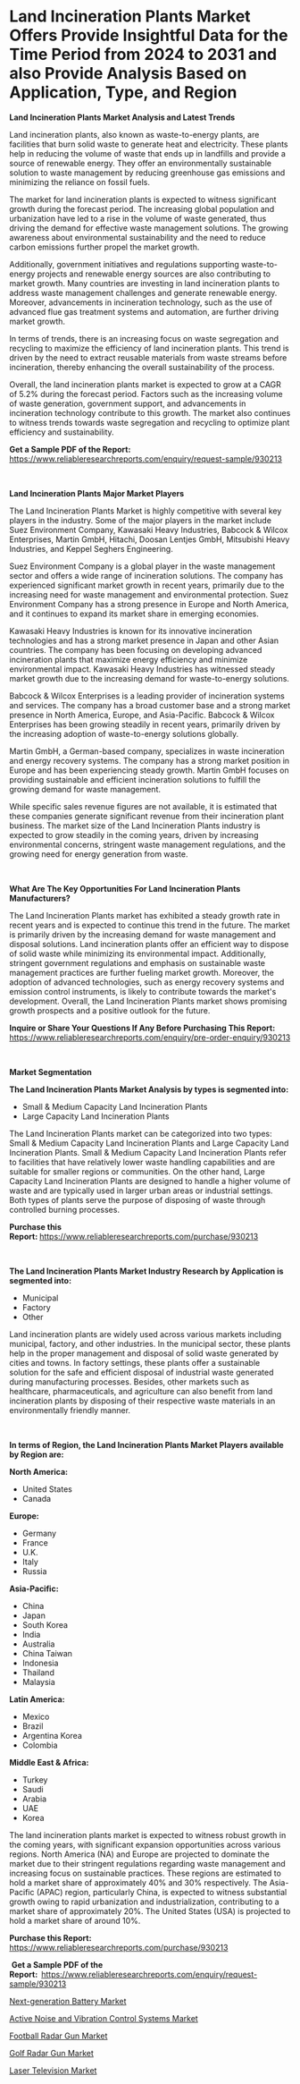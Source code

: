 <p><h1>Land Incineration Plants Market Offers Provide Insightful Data for the Time Period from 2024 to 2031 and also Provide Analysis Based on Application, Type, and Region</h1></p><p><strong>Land Incineration Plants Market Analysis and Latest Trends</strong></p>
<p><p>Land incineration plants, also known as waste-to-energy plants, are facilities that burn solid waste to generate heat and electricity. These plants help in reducing the volume of waste that ends up in landfills and provide a source of renewable energy. They offer an environmentally sustainable solution to waste management by reducing greenhouse gas emissions and minimizing the reliance on fossil fuels.</p><p>The market for land incineration plants is expected to witness significant growth during the forecast period. The increasing global population and urbanization have led to a rise in the volume of waste generated, thus driving the demand for effective waste management solutions. The growing awareness about environmental sustainability and the need to reduce carbon emissions further propel the market growth.</p><p>Additionally, government initiatives and regulations supporting waste-to-energy projects and renewable energy sources are also contributing to market growth. Many countries are investing in land incineration plants to address waste management challenges and generate renewable energy. Moreover, advancements in incineration technology, such as the use of advanced flue gas treatment systems and automation, are further driving market growth.</p><p>In terms of trends, there is an increasing focus on waste segregation and recycling to maximize the efficiency of land incineration plants. This trend is driven by the need to extract reusable materials from waste streams before incineration, thereby enhancing the overall sustainability of the process.</p><p>Overall, the land incineration plants market is expected to grow at a CAGR of 5.2% during the forecast period. Factors such as the increasing volume of waste generation, government support, and advancements in incineration technology contribute to this growth. The market also continues to witness trends towards waste segregation and recycling to optimize plant efficiency and sustainability.</p></p>
<p><strong>Get a Sample PDF of the Report:&nbsp;</strong> <a href="https://www.reliableresearchreports.com/enquiry/request-sample/930213">https://www.reliableresearchreports.com/enquiry/request-sample/930213</a></p>
<p>&nbsp;</p>
<p><strong>Land Incineration Plants Major Market Players</strong></p>
<p><p>The Land Incineration Plants Market is highly competitive with several key players in the industry. Some of the major players in the market include Suez Environment Company, Kawasaki Heavy Industries, Babcock & Wilcox Enterprises, Martin GmbH, Hitachi, Doosan Lentjes GmbH, Mitsubishi Heavy Industries, and Keppel Seghers Engineering.</p><p>Suez Environment Company is a global player in the waste management sector and offers a wide range of incineration solutions. The company has experienced significant market growth in recent years, primarily due to the increasing need for waste management and environmental protection. Suez Environment Company has a strong presence in Europe and North America, and it continues to expand its market share in emerging economies.</p><p>Kawasaki Heavy Industries is known for its innovative incineration technologies and has a strong market presence in Japan and other Asian countries. The company has been focusing on developing advanced incineration plants that maximize energy efficiency and minimize environmental impact. Kawasaki Heavy Industries has witnessed steady market growth due to the increasing demand for waste-to-energy solutions.</p><p>Babcock & Wilcox Enterprises is a leading provider of incineration systems and services. The company has a broad customer base and a strong market presence in North America, Europe, and Asia-Pacific. Babcock & Wilcox Enterprises has been growing steadily in recent years, primarily driven by the increasing adoption of waste-to-energy solutions globally.</p><p>Martin GmbH, a German-based company, specializes in waste incineration and energy recovery systems. The company has a strong market position in Europe and has been experiencing steady growth. Martin GmbH focuses on providing sustainable and efficient incineration solutions to fulfill the growing demand for waste management.</p><p>While specific sales revenue figures are not available, it is estimated that these companies generate significant revenue from their incineration plant business. The market size of the Land Incineration Plants industry is expected to grow steadily in the coming years, driven by increasing environmental concerns, stringent waste management regulations, and the growing need for energy generation from waste.</p></p>
<p>&nbsp;</p>
<p><strong>What Are The Key Opportunities For Land Incineration Plants Manufacturers?</strong></p>
<p><p>The Land Incineration Plants market has exhibited a steady growth rate in recent years and is expected to continue this trend in the future. The market is primarily driven by the increasing demand for waste management and disposal solutions. Land incineration plants offer an efficient way to dispose of solid waste while minimizing its environmental impact. Additionally, stringent government regulations and emphasis on sustainable waste management practices are further fueling market growth. Moreover, the adoption of advanced technologies, such as energy recovery systems and emission control instruments, is likely to contribute towards the market's development. Overall, the Land Incineration Plants market shows promising growth prospects and a positive outlook for the future.</p></p>
<p><strong>Inquire or Share Your Questions If Any Before Purchasing This Report:</strong> <a href="https://www.reliableresearchreports.com/enquiry/pre-order-enquiry/930213">https://www.reliableresearchreports.com/enquiry/pre-order-enquiry/930213</a></p>
<p>&nbsp;</p>
<p><strong>Market Segmentation</strong></p>
<p><strong>The Land Incineration Plants Market Analysis by types is segmented into:</strong></p>
<p><ul><li>Small & Medium Capacity Land Incineration Plants</li><li>Large Capacity Land Incineration Plants</li></ul></p>
<p><p>The Land Incineration Plants market can be categorized into two types: Small & Medium Capacity Land Incineration Plants and Large Capacity Land Incineration Plants. Small & Medium Capacity Land Incineration Plants refer to facilities that have relatively lower waste handling capabilities and are suitable for smaller regions or communities. On the other hand, Large Capacity Land Incineration Plants are designed to handle a higher volume of waste and are typically used in larger urban areas or industrial settings. Both types of plants serve the purpose of disposing of waste through controlled burning processes.</p></p>
<p><strong>Purchase this Report:&nbsp;</strong><a href="https://www.reliableresearchreports.com/purchase/930213">https://www.reliableresearchreports.com/purchase/930213</a></p>
<p>&nbsp;</p>
<p><strong>The Land Incineration Plants Market Industry Research by Application is segmented into:</strong></p>
<p><ul><li>Municipal</li><li>Factory</li><li>Other</li></ul></p>
<p><p>Land incineration plants are widely used across various markets including municipal, factory, and other industries. In the municipal sector, these plants help in the proper management and disposal of solid waste generated by cities and towns. In factory settings, these plants offer a sustainable solution for the safe and efficient disposal of industrial waste generated during manufacturing processes. Besides, other markets such as healthcare, pharmaceuticals, and agriculture can also benefit from land incineration plants by disposing of their respective waste materials in an environmentally friendly manner.</p></p>
<p>&nbsp;</p>
<p><strong>In terms of Region, the Land Incineration Plants Market Players available by Region are:</strong></p>
<p>
    <p> <strong> North America: </strong>
        <ul>
            <li>United States</li>
            <li>Canada</li>
        </ul>
        </p> 
    <p> <strong> Europe: </strong>
        <ul>
            <li>Germany</li>
            <li>France</li>
            <li>U.K.</li>
            <li>Italy</li>
            <li>Russia</li>
        </ul>
        </p> 
    <p> <strong> Asia-Pacific: </strong>
        <ul>
            <li>China</li>
            <li>Japan</li>
            <li>South Korea</li>
            <li>India</li>
            <li>Australia</li>
            <li>China Taiwan</li>
            <li>Indonesia</li>
            <li>Thailand</li>
            <li>Malaysia</li>
        </ul>
        </p> 
    <p> <strong> Latin America: </strong>
        <ul>
            <li>Mexico</li>
            <li>Brazil</li>
            <li>Argentina Korea</li>
            <li>Colombia</li>
        </ul>
        </p> 
    <p> <strong> Middle East & Africa: </strong>
        <ul>
            <li>Turkey</li>
            <li>Saudi</li>
            <li>Arabia</li>
            <li>UAE</li>
            <li>Korea</li>
        </ul>
    </p>
    </p>
<p><p>The land incineration plants market is expected to witness robust growth in the coming years, with significant expansion opportunities across various regions. North America (NA) and Europe are projected to dominate the market due to their stringent regulations regarding waste management and increasing focus on sustainable practices. These regions are estimated to hold a market share of approximately 40% and 30% respectively. The Asia-Pacific (APAC) region, particularly China, is expected to witness substantial growth owing to rapid urbanization and industrialization, contributing to a market share of approximately 20%. The United States (USA) is projected to hold a market share of around 10%.</p></p>
<p><strong>Purchase this Report: </strong><a href="https://www.reliableresearchreports.com/purchase/930213">https://www.reliableresearchreports.com/purchase/930213</a></p>
<p>&nbsp;<strong>Get a Sample PDF of the Report:&nbsp;&nbsp;</strong><a href="https://www.reliableresearchreports.com/enquiry/request-sample/930213">https://www.reliableresearchreports.com/enquiry/request-sample/930213</a></p>
<p><strong></strong></p>
<p><p><a href="https://github.com/Airanohannonzb68e5pb53oc1/Market-Research-Report-List-1/blob/main/next-generation-battery-market.md">Next-generation Battery Market</a></p><p><a href="https://github.com/Hazelklievgspy6vdcsmu106w/Market-Research-Report-List-1/blob/main/active-noise-and-vibration-control-systems-market.md">Active Noise and Vibration Control Systems Market</a></p><p><a href="https://medium.com/@donaldyoung767/football-radar-gun-market-competitive-analysis-market-trends-and-forecast-to-2031-d387d96539c4">Football Radar Gun Market</a></p><p><a href="https://medium.com/@donaldyoung767/golf-radar-gun-market-size-market-outlook-and-market-forecast-2024-to-2031-3596c444568d">Golf Radar Gun Market</a></p><p><a href="https://medium.com/@donaldyoung767/laser-television-market-trends-forecast-and-competitive-analysis-to-2031-2ef0dc5929d5">Laser Television Market</a></p></p>